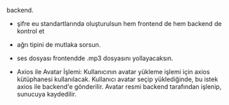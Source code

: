 backend.
- şifre eu standartlarında oluşturulsun hem frontend de hem backend de kontrol et

- ağrı tipini de mutlaka sorsun.


- ses dosyası frontendde .mp3 dosyasını yollayacaksın.

- Axios ile Avatar İşlemi:
Kullanıcının avatar yükleme işlemi için axios kütüphanesi kullanılacak. Kullanıcı avatar seçip yüklediğinde, bu istek axios ile backend'e gönderilir.
Avatar resmi backend tarafından işlenip, sunucuya kaydedilir.

